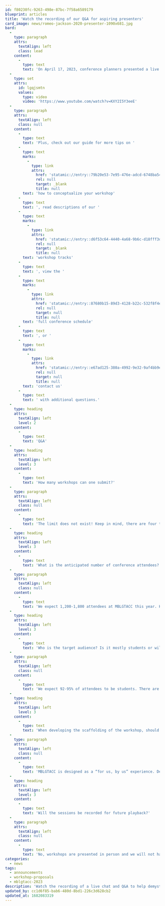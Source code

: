 ```yaml
---
id: f80230fc-9263-498e-87bc-7f58a6589179
blueprint: articles
title: 'Watch the recording of our Q&A for aspiring presenters'
card_image: news/romeo-jackson-2020-presenter-1090x681.jpg
bard:
  -
    type: paragraph
    attrs:
      textAlign: left
      class: lead
    content:
      -
        type: text
        text: 'On April 17, 2023, conference planners presented a live chat and Q&A to help demystify the process of designing and submitting a workshop for consideration. Conference planners answered questions to support aspiring presenters in bringing their workshop ideas to life.'
  -
    type: set
    attrs:
      id: lgqjsmtn
      values:
        type: video
        video: 'https://www.youtube.com/watch?v=KXY2I5Y3eeE'
  -
    type: paragraph
    attrs:
      textAlign: left
      class: null
    content:
      -
        type: text
        text: 'Plus, check out our guide for more tips on '
      -
        type: text
        marks:
          -
            type: link
            attrs:
              href: 'statamic://entry::79b20e53-7e95-476e-adcd-6748ba545021'
              rel: null
              target: _blank
              title: null
        text: 'how to conceptualize your workshop'
      -
        type: text
        text: ', read descriptions of our '
      -
        type: text
        marks:
          -
            type: link
            attrs:
              href: 'statamic://entry::d6f53c64-4440-4a68-9b6c-d18fff3d6834'
              rel: null
              target: _blank
              title: null
        text: 'workshop tracks'
      -
        type: text
        text: ', view the '
      -
        type: text
        marks:
          -
            type: link
            attrs:
              href: 'statamic://entry::87680b15-89d3-4128-b22c-532f8f4ea4b0'
              rel: null
              target: null
              title: null
        text: 'full conference schedule'
      -
        type: text
        text: ', or '
      -
        type: text
        marks:
          -
            type: link
            attrs:
              href: 'statamic://entry::e67ad125-380a-4992-9e32-9af4bb9e3853'
              rel: null
              target: null
              title: null
        text: 'contact us'
      -
        type: text
        text: ' with additional questions.'
  -
    type: heading
    attrs:
      textAlign: left
      level: 2
    content:
      -
        type: text
        text: 'Q&A'
  -
    type: heading
    attrs:
      textAlign: left
      level: 3
    content:
      -
        type: text
        text: 'How many workshops can one submit?'
  -
    type: paragraph
    attrs:
      textAlign: left
      class: null
    content:
      -
        type: text
        text: 'The limit does not exist! Keep in mind, there are four time blocks where workshops will be scheduled so conference planners will not accept more than 4 sessions per presenter. We encourage you to mind your own energy and capacity as you consider how many proposals you wish to submit.'
  -
    type: heading
    attrs:
      textAlign: left
      level: 3
    content:
      -
        type: text
        text: 'What is the anticipated number of conference attendees?'
  -
    type: paragraph
    attrs:
      textAlign: left
      class: null
    content:
      -
        type: text
        text: 'We expect 1,200-1,800 attendees at MBLGTACC this year. Historically, each workshop session had an audience of 75-120 attendees.'
  -
    type: heading
    attrs:
      textAlign: left
      level: 3
    content:
      -
        type: text
        text: 'Who is the target audience? Is it mostly students or will there be staff and/or faculty there as well?'
  -
    type: paragraph
    attrs:
      textAlign: left
      class: null
    content:
      -
        type: text
        text: 'We expect 92-95% of attendees to be students. There are certainly staff, faculty and community members who attend MBLGTACC, too. If you’re submitting a proposal for the Advisor track, you can expect more faculty and staff in your audience.'
  -
    type: heading
    attrs:
      textAlign: left
      level: 3
    content:
      -
        type: text
        text: 'When developing the scaffolding of the workshop, should we think “for us, by us” or more educational?'
  -
    type: paragraph
    attrs:
      textAlign: left
      class: null
    content:
      -
        type: text
        text: 'MBLGTACC is designed as a “for us, by us” experience. Depending on your specific topic, you can generally assume that your audience has a basic, foundational knowledge and skip or abbreviate the "101" content. Certainly each workshop is different and some content may require more context setting at the beginning of your session.'
  -
    type: heading
    attrs:
      textAlign: left
      level: 3
    content:
      -
        type: text
        text: 'Will the sessions be recorded for future playback?'
  -
    type: paragraph
    attrs:
      textAlign: left
      class: null
    content:
      -
        type: text
        text: 'No, workshops are presented in person and we will not have the capacity to record sessions.'
categories:
  - news
tags:
  - announcements
  - workshop-proposals
  - mblgtacc-2023
description: 'Watch the recording of a live chat and Q&A to help demystify the process of designing and submitting a workshop for consideration.'
updated_by: cc1d6f85-bab6-480d-8bd1-226c3d628cb2
updated_at: 1682083319
---
```

